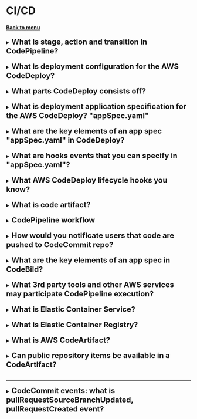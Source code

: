 <h1>CI/CD</h1> 
<h4> 

[Back to menu](..%2F..%2FMenu.md)

</h4>


[//]:# (What is CI? What is CD "delivery"? What is CD "deployment"?)

<details>
    <summary>
        <b><big><big>
           What is stage, action and transition in CodePipeline?
        </big></big></b>
    </summary>

- **Pipeline:** is how software changes go through a release process

- **Stage:** A stage is a logical unit you can use to isolate an environment

- **Action:** An action is a set of operations performed on application code
and configured so that the actions run in the pipeline at a specified point. 

- **Transition:** Transitions are links between pipeline stages 
that can be disabled or enabled. They are enabled by default. 

https://docs.aws.amazon.com/codepipeline/latest/userguide/concepts.html

</details>
<br>

[//]:# ( What is deployment configuration for the AWS CodeDeploy?)

<details>
    <summary>
        <b><big><big>
             What is deployment configuration for the AWS CodeDeploy?
        </big></big></b>
    </summary>

In AWS CodeDeploy,
a deployment configuration is a set of rules and success and 
failure conditions used during a deployment.

The predefined deployment configurations for an EC2/on-premises compute platform are:

**In-place**: In this type of deployment, the application on each 
instance in the deployment group is stopped,
the latest application revision is installed, 
and the new version of the application is started and validated. 

You can use a load balancer so that each instance is deregistered 
during its deployment and then restored to service after the deployment is complete.

**Canary**: A small percentage of traffic is shifted to the new version, 
followed by a waiting period. 
If everything goes well, the remaining traffic is shifted.

![img](https://miro.medium.com/v2/resize:fit:661/0*QMwOW8NdTyoPYCnD.png)

**Linear**: Traffic is shifted in equal increments with
an equal wait time between each shift.

![img](https://miro.medium.com/v2/resize:fit:908/1*jxIc5j7KpUAlRaFGSqqywA.png)

**All-at-once**: Attempts to deploy an application revision to as
many instances as possible at once. 
The status of the overall deployment is displayed as Succeeded 
if the application revision is deployed to one or more of the instances. 
The status of the overall deployment is displayed as Failed 
if the application revision is not deployed to any of the instance

</details>
<br>

[//]:# (What parts CodeDeploy consists off?)

<details>
    <summary>
        <b><big><big>
             What parts CodeDeploy consists off?
        </big></big></b>
    </summary>

- Code Commit - source and version control
- Code Build - automated build
- Code Deploy - automated deployment to Ec2, on-premise, lambda
- Code Pipeline - manages the workflow

</details>
<br>

[//]:# (What is deployment application specification for the AWS CodeDeploy? AppSpec) 

<details>
    <summary>
        <b><big><big>
            What is deployment application specification for the AWS CodeDeploy? "appSpec.yaml"
        </big></big></b>
    </summary>

The application specification file, or appSpec.yaml, 
is a **YAML or JSON-formatted file** used by AWS CodeDeploy to manage a deployment. 

It’s designed to manage deployments through a series of hooks, or events, 
defined in the Hooks section of the file.

For an **EC2/On-Premises** compute platform, 
the **appSpec.yaml** file must be placed in the root 
of the directory structure 
of an application’s source code. 
It is used by CodeDeploy to determine what to install onto your 
instances from your application revision in Amazon S3 or GitHub, 
and which lifecycle event hooks to run in response to deployment lifecycle events.

</details>
<br>

[//]:# (What are the key elements of an app spec "appSpec.yaml" in CodeDeploy?)

<details>
    <summary>
        <b><big><big>
           What are the key elements of an app spec "appSpec.yaml" in CodeDeploy?
        </big></big></b>
    </summary>

    version: reserved for future use
    os: OS version
    files: config files and packages
    permissions: 
    hooks: LiceCycle event hooks

![img](../img/ExampleOfAppSpecFile.png)

</details>
<br>

[//]:# (What are hooks events that you can specify in "appSpec.yaml"?)

<details>
    <summary>
        <b><big><big>
           What are hooks events that you can specify in "appSpec.yaml"?
        </big></big></b>
    </summary>

This is special events that can be specified while code deploys.

They can be separated in 3 phases: 
- De-register instances from Load Balancer
- Application deployment phase
  - Application Stop
  - Download Bundle
  - Before/IN/After install steps
  - App start
  - Validate Service
- Re-register load balancer

</details>
<br>

[//]:# (What AWS CodeDeploy lifecycle hooks you know?)

<details>
    <summary>
        <b><big><big>
           What AWS CodeDeploy lifecycle hooks you know?
        </big></big></b>
    </summary>

- ApplicationStop
- BeforeInstall
- AfterInstall
- ApplicationStart
- ValidateService

</details>
<br>

[//]:# (What is code artifact?)

<details>
    <summary>
        <b><big><big>
           What is code artifact?
        </big></big></b>
    </summary>

Artifact repo makes easy for devs to find software packages

</details>
<br>

[//]:# (CodePipeline workflow?)

<details>
    <summary>
        <b><big><big>
           CodePipeline workflow
        </big></big></b>
    </summary>

- CodePipeline — begins when there is a change detected in code
- CodeCommit — new source code appears in the CodeCommit
- CodeBuild — immediately compiles source code, runs tests 
- CodeDeploy — newly build app is deployed into env

</details>
<br>

[//]:# (How would you notificate users that code are pushed to CodeCommit repo?)

<details>
    <summary>
        <b><big><big>
           How would you notificate users that code are pushed to CodeCommit repo?
        </big></big></b>
    </summary>

You can set up notification rules for a repository so that repository users 
receive emails about the repository event types you specify. 
Notifications are sent when events match the notification rule settings. 
You can create an Amazon SNS topic to use for notifications 
or use an existing one in your AWS account. 
You can use the CodeCommit console and the AWS CLI to configure 
notification rules.

**Amazon SES is not a valid target for CloudWatch Events**

</details>
<br>

[//]:# (What are the key elements of a build spec in CodeBuild?)

<details>
    <summary>
        <b><big><big>
           What are the key elements of an app spec in CodeBild?
        </big></big></b>
    </summary>

    version: 0.2
    phases:
      build:
    artifacts:
      files:

</details>
<br>

[//]:# (What 3rd party tools and other AWS services may participate CodePipeline execution?)

<details>
    <summary>
        <b><big><big>
           What 3rd party tools and other AWS services may participate CodePipeline execution?
        </big></big></b>
    </summary>

- AWS CodeCommit
- Amazon S3
- AWS CodeBuild
- AWS CodeDeploy
- AWS Elastic Beanstalk
- AWS CloudFormation
- AWS OpsWorks
- Amazon ECS
- AWS Lambda

</details>
<br>

[//]:# (What is Elastic Container Service?)

<details>
    <summary>
        <b><big><big>
           What is Elastic Container Service?
        </big></big></b>
    </summary>

- Similar to virtual machine
- standardized unit
- created using independent stateless components

pluses:
- highly scalable
- fault tolerant
- easy to update

- will run your counterfeiters on clusters of virtual EC2
- can use Fargate for serverless containers
- you can manage EC2 containers

</details>
<br>

[//]:# (What is Elastic Container Registry?)

<details>
    <summary>
        <b><big><big>
           What is Elastic Container Registry?
        </big></big></b>
    </summary>

This is where you can store your container images.
Docker or Windows Container.

</details>
<br>

[//]:# (What is AWS CodeArtifact?)

<details>
    <summary>
        <b><big><big>
           What is AWS CodeArtifact?
        </big></big></b>
    </summary>

AWS CodeArtifact is an artifact repository service that makes 
it easy for organizations to securely store, publish, and share 
software packages used in their software development process

</details>
<br>

[//]:# (Can public repository items be available in a CodeArtifact?)

<details>
    <summary>
        <b><big><big>
           Can public repository items be available in a CodeArtifact?
        </big></big></b>
    </summary>

You can add a connection between a CodeArtifact repository and an external, 
public repository, 
so that when developers request a package from the CodeArtifact repository
that's not already present in the repository, 
the package can be fetched from the external connection. 
This makes it possible to consume open-source dependencies 
used by your application.

</details>
<br>

---

[//]:# (CodeCommit events: what is pullRequestSourceBranchUpdated, pullRequestCreated event?)

<details>
    <summary>
        <b><big><big>
           CodeCommit events: what is pullRequestSourceBranchUpdated, pullRequestCreated event?
        </big></big></b>
    </summary>

pullRequestSourceBranchUpdated: Event when user updated the source branch for a pull request.

https://docs.aws.amazon.com/codecommit/latest/userguide/monitoring-events.html#pullRequestSourceBranchUpdated

pullRequestCreated: pull request was created

https://docs.aws.amazon.com/codecommit/latest/userguide/monitoring-events.html#pullRequestCreated

</details>
<br>
